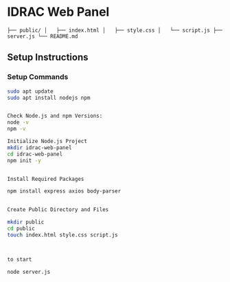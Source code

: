 # IDRAC Web Panel
`├── public/
│   ├── index.html
│   ├── style.css
│   └── script.js
├── server.js
└── README.md`
## Setup Instructions

### Setup Commands

```bash
sudo apt update
sudo apt install nodejs npm


Check Node.js and npm Versions:
node -v
npm -v

Initialize Node.js Project
mkdir idrac-web-panel
cd idrac-web-panel
npm init -y


Install Required Packages

npm install express axios body-parser


Create Public Directory and Files

mkdir public
cd public
touch index.html style.css script.js



to start

node server.js
